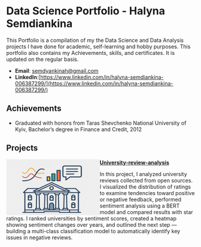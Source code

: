 
# Data Science Portfolio - Halyna Semdiankina
This Portfolio is a compilation of my the Data Science and Data Analysis projects I have done for academic, self-learning and hobby purposes. This portfolio also contains my Achievements, skills, and certificates. It is updated on the regular basis.

- **Email**: [semdyankinah@gmail.com](semdyankinah@gmail.com)
- **LinkedIn**:[https://www.linkedin.com/in/halyna-semdiankina-006387299/](https://www.linkedin.com/in/halyna-semdiankina-006387299/)
  
## Achievements
- Graduated with honors from Taras Shevchenko National University of Kyiv, Bachelor’s degree in Finance and Credit, 2012

## Projects
  <img align="left" width="250" height="150" src="https://github.com/SemdiankinaHalyna/Portfolio/blob/main/Images/Universities.png"> **[University-review-analysis](https://github.com/SemdiankinaHalyna/University-review-analysis)**
  
  In this project, I analyzed university reviews collected from open sources. I visualized the distribution of ratings to examine tendencies toward positive or negative feedback, performed sentiment analysis using    a BERT model and compared results with star ratings. I ranked universities by sentiment scores, created a heatmap showing sentiment changes over years, and outlined the next step — building a multi-class       classification model to automatically identify key issues in negative reviews.
 
